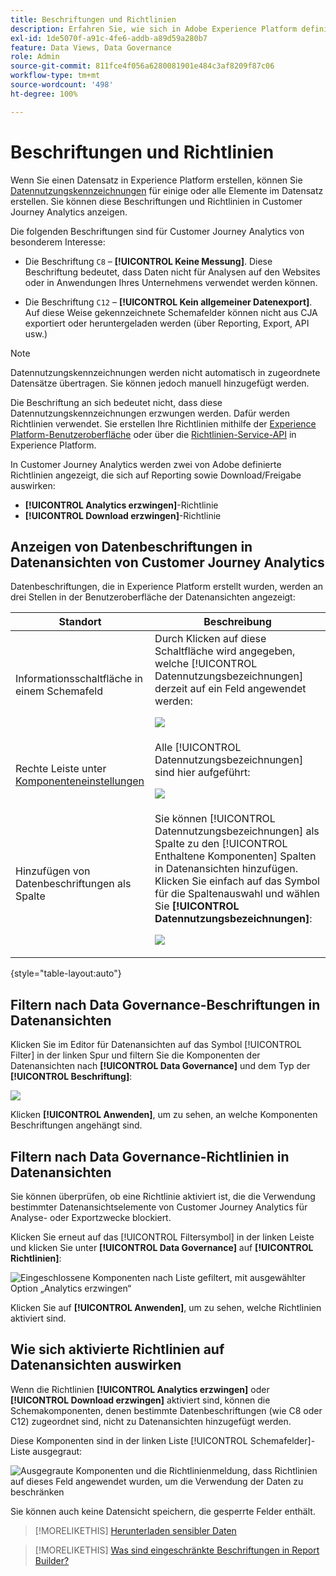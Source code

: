 ```yaml
---
title: Beschriftungen und Richtlinien
description: Erfahren Sie, wie sich in Adobe Experience Platform definierte Datenbeschriftungen und Richtlinien auf Datenansichten und Berichte in Customer Journey Analytics auswirken.
exl-id: 1de5070f-a91c-4fe6-addb-a89d59a280b7
feature: Data Views, Data Governance
role: Admin
source-git-commit: 811fce4f056a6280081901e484c3af8209f87c06
workflow-type: tm+mt
source-wordcount: '498'
ht-degree: 100%

---
```


# Beschriftungen und Richtlinien

Wenn Sie einen Datensatz in Experience Platform erstellen, können Sie [Datennutzungskennzeichnungen](https://experienceleague.adobe.com/docs/experience-platform/data-governance/labels/reference.html?lang=de) für einige oder alle Elemente im Datensatz erstellen. Sie können diese Beschriftungen und Richtlinien in Customer Journey Analytics anzeigen.

Die folgenden Beschriftungen sind für Customer Journey Analytics von besonderem Interesse:

* Die Beschriftung `C8` – **[!UICONTROL Keine Messung]**. Diese Beschriftung bedeutet, dass Daten nicht für Analysen auf den Websites oder in Anwendungen Ihres Unternehmens verwendet werden können.

* Die Beschriftung `C12` – **[!UICONTROL Kein allgemeiner Datenexport]**. Auf diese Weise gekennzeichnete Schemafelder können nicht aus CJA exportiert oder heruntergeladen werden (über Reporting, Export, API usw.)

>[!NOTE]
>
>Datennutzungskennzeichnungen werden nicht automatisch in zugeordnete Datensätze übertragen. Sie können jedoch manuell hinzugefügt werden.

Die Beschriftung an sich bedeutet nicht, dass diese Datennutzungskennzeichnungen erzwungen werden. Dafür werden Richtlinien verwendet. Sie erstellen Ihre Richtlinien mithilfe der [Experience Platform-Benutzeroberfläche](https://experienceleague.adobe.com/docs/experience-platform/data-governance/policies/user-guide.html?lang=de) oder über die [Richtlinien-Service-API](https://experienceleague.adobe.com/docs/experience-platform/data-governance/api/overview.html?lang=de) in Experience Platform.

In Customer Journey Analytics werden zwei von Adobe definierte Richtlinien angezeigt, die sich auf Reporting sowie Download/Freigabe auswirken:

* **[!UICONTROL Analytics erzwingen]**-Richtlinie
* **[!UICONTROL Download erzwingen]**-Richtlinie

## Anzeigen von Datenbeschriftungen in Datenansichten von Customer Journey Analytics

Datenbeschriftungen, die in Experience Platform erstellt wurden, werden an drei Stellen in der Benutzeroberfläche der Datenansichten angezeigt:

| Standort | Beschreibung |
| --- | --- |
| Informationsschaltfläche in einem Schemafeld | Durch Klicken auf diese Schaltfläche wird angegeben, welche [!UICONTROL Datennutzungsbezeichnungen] derzeit auf ein Feld angewendet werden:<p>![](assets/data-label-left.png) |
| Rechte Leiste unter [Komponenteneinstellungen](/help/data-views/component-settings/overview.md) | Alle [!UICONTROL Datennutzungsbezeichnungen] sind hier aufgeführt:<p>![](assets/data-label-right.png) |
| Hinzufügen von Datenbeschriftungen als Spalte | Sie können [!UICONTROL Datennutzungsbezeichnungen] als Spalte zu den [!UICONTROL Enthaltene Komponenten] Spalten in Datenansichten hinzufügen. Klicken Sie einfach auf das Symbol für die Spaltenauswahl und wählen Sie **[!UICONTROL Datennutzungsbezeichnungen]**:<p>![](assets/data-label-column.png) |

{style="table-layout:auto"}

## Filtern nach Data Governance-Beschriftungen in Datenansichten

Klicken Sie im Editor für Datenansichten auf das Symbol [!UICONTROL Filter] in der linken Spur und filtern Sie die Komponenten der Datenansichten nach **[!UICONTROL Data Governance]** und dem Typ der **[!UICONTROL Beschriftung]**:

![](assets/filter-labels.png)

Klicken **[!UICONTROL Anwenden]**, um zu sehen, an welche Komponenten Beschriftungen angehängt sind.

## Filtern nach Data Governance-Richtlinien in Datenansichten

Sie können überprüfen, ob eine Richtlinie aktiviert ist, die die Verwendung bestimmter Datenansichtselemente von Customer Journey Analytics für Analyse- oder Exportzwecke blockiert.

Klicken Sie erneut auf das [!UICONTROL Filtersymbol] in der linken Leiste und klicken Sie unter **[!UICONTROL Data Governance]** auf **[!UICONTROL Richtlinien]**:

![Eingeschlossene Komponenten nach Liste gefiltert, mit ausgewählter Option „Analytics erzwingen“](assets/filter-policies.png)

Klicken Sie auf **[!UICONTROL Anwenden]**, um zu sehen, welche Richtlinien aktiviert sind.

## Wie sich aktivierte Richtlinien auf Datenansichten auswirken

Wenn die Richtlinien **[!UICONTROL Analytics erzwingen]** oder **[!UICONTROL Download erzwingen]** aktiviert sind, können die Schemakomponenten, denen bestimmte Datenbeschriftungen (wie C8 oder C12) zugeordnet sind, nicht zu Datenansichten hinzugefügt werden.

Diese Komponenten sind in der linken Liste [!UICONTROL Schemafelder]-Liste ausgegraut:

![Ausgegraute Komponenten und die Richtlinienmeldung, dass Richtlinien auf dieses Feld angewendet wurden, um die Verwendung der Daten zu beschränken](assets/component-greyed.png)

Sie können auch keine Datensicht speichern, die gesperrte Felder enthält.

>[!MORELIKETHIS]
>[Herunterladen sensibler Daten](/help/analysis-workspace/export/download-send.md)

>[!MORELIKETHIS]
>[Was sind eingeschränkte Beschriftungen in Report Builder?](https://experienceleague.adobe.com/docs/analytics-platform/using/cja-reportbuilder/restricted-labels.html?lang=de)


